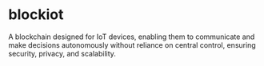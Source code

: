 # blockiot
A blockchain designed for IoT devices, enabling them to communicate and make decisions autonomously without reliance on central control, ensuring security, privacy, and scalability.
